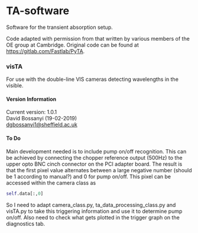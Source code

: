 # TA-software
Software for the transient absorption setup.

Code adapted with permission from that written by various members of the OE group at Cambridge.
Original code can be found at https://gitlab.com/Fastlab/PyTA.

### visTA
For use with the double-line VIS cameras detecting wavelengths in the visible.

#### Version Information
Current version: 1.0.1  
David Bossanyi (19-02-2019)  
<dgbossanyi1@sheffield.ac.uk>

#### To Do
Main development needed is to include pump on/off recognition. This can be achieved by connecting the chopper reference output (500Hz) to the upper opto BNC cinch connector on the PCI adapter board. The result is that the first pixel value alternates between a large negative number (should be 1 according to manual?) and 0 for pump on/off. This pixel can be accessed within the camera class as
```python
self.data[:,0]
```
So I need to adapt camera_class.py, ta_data_processing_class.py and visTA.py to take this triggering information and use it to determine pump on/off. Also need to check what gets plotted in the trigger graph on the diagnostics tab.

